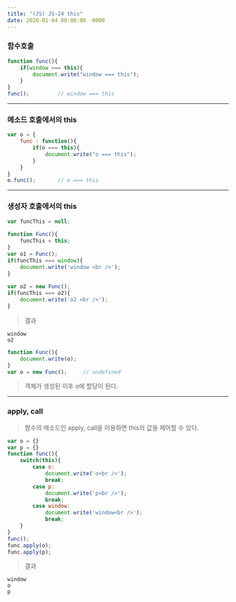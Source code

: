 ```yaml
---
title: "(JS) JS-24 this"
date: 2020-01-04 00:00:00 -0000
---
```


### 함수호출

```js
function func(){
    if(window === this){
        document.write("window === this");
    }
}
func();         // window === this
```

---

### 메소드 호출에서의 this

```js
var o = {
    func : function(){
        if(o === this){
            document.write("o === this");
        }
    }
}
o.func();       // o === this
```

---

### 생성자 호출에서의 this

```js
var funcThis = null; 
 
function Func(){
    funcThis = this;
}
var o1 = Func();
if(funcThis === window){
    document.write('window <br />');
}
 
var o2 = new Func();
if(funcThis === o2){
    document.write('o2 <br />');
}
```

> 결과

```
window
o2
```

```js
function Func(){
    document.write(o);
}
var o = new Func();     // undefined
```

> 객체가 생성된 이후 o에 할당이 된다.

---

### apply, call

> 함수의 메소드인 apply, call을 이용하면 this의 값을 제어할 수 있다. 

```js
var o = {}
var p = {}
function func(){
    switch(this){
        case o:
            document.write('o<br />');
            break;
        case p:
            document.write('p<br />');
            break;
        case window:
            document.write('window<br />');
            break;          
    }
}
func();
func.apply(o);
func.apply(p);
```

> 결과

```
window
o
p
```